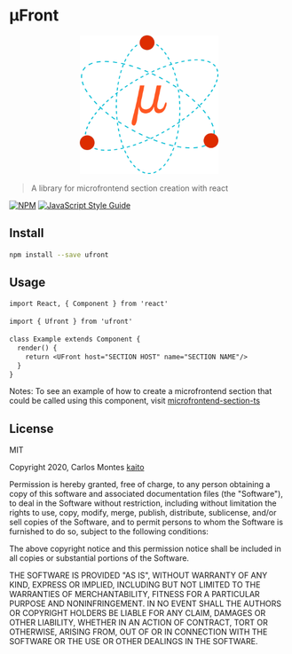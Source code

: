 # µFront

<p align="center">
 <img src="./ufront-logo.png" alt="Ufront" title="UFront Logo" width="250" height="250" />
</p>

> A library for microfrontend section creation with react

[![NPM](https://img.shields.io/npm/v/ufront)](https://www.npmjs.com/package/ufront) [![JavaScript Style Guide](https://img.shields.io/badge/code_style-standard-brightgreen.svg)](https://standardjs.com)

## Install

```bash
npm install --save ufront
```

## Usage

```tsx
import React, { Component } from 'react'

import { Ufront } from 'ufront'

class Example extends Component {
  render() {
    return <UFront host="SECTION HOST" name="SECTION NAME"/>
  }
}
```

Notes: To see an example of how to create a microfrontend section that could be called using this component, visit [microfrontend-section-ts](https://github.com/kaito002/react-microfrontend-section-ts)

## License
MIT

Copyright 2020, Carlos Montes [kaito](https://github.com/kaito002)

Permission is hereby granted, free of charge, to any person obtaining a copy of this software and associated documentation files (the "Software"), to deal in the Software without restriction, including without limitation the rights to use, copy, modify, merge, publish, distribute, sublicense, and/or sell copies of the Software, and to permit persons to whom the Software is furnished to do so, subject to the following conditions:

The above copyright notice and this permission notice shall be included in all copies or substantial portions of the Software.

THE SOFTWARE IS PROVIDED "AS IS", WITHOUT WARRANTY OF ANY KIND, EXPRESS OR IMPLIED, INCLUDING BUT NOT LIMITED TO THE WARRANTIES OF MERCHANTABILITY, FITNESS FOR A PARTICULAR PURPOSE AND NONINFRINGEMENT. IN NO EVENT SHALL THE AUTHORS OR COPYRIGHT HOLDERS BE LIABLE FOR ANY CLAIM, DAMAGES OR OTHER LIABILITY, WHETHER IN AN ACTION OF CONTRACT, TORT OR OTHERWISE, ARISING FROM, OUT OF OR IN CONNECTION WITH THE SOFTWARE OR THE USE OR OTHER DEALINGS IN THE SOFTWARE.
